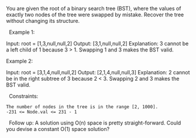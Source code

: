 You are given the root of a binary search tree (BST), where the values of exactly two nodes of the tree were swapped by mistake. Recover the tree without changing its structure.

 
Example 1:

Input: root = [1,3,null,null,2]
Output: [3,1,null,null,2]
Explanation: 3 cannot be a left child of 1 because 3 > 1. Swapping 1 and 3 makes the BST valid.


Example 2:

Input: root = [3,1,4,null,null,2]
Output: [2,1,4,null,null,3]
Explanation: 2 cannot be in the right subtree of 3 because 2 < 3. Swapping 2 and 3 makes the BST valid.


 
Constraints:


	The number of nodes in the tree is in the range [2, 1000].
	-231 <= Node.val <= 231 - 1


 
Follow up: A solution using O(n) space is pretty straight-forward. Could you devise a constant O(1) space solution?